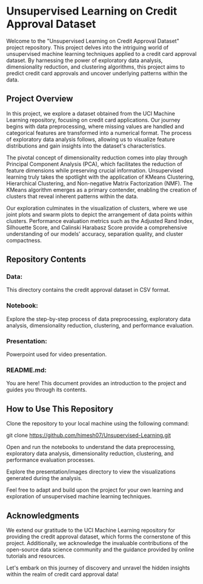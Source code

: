 # Unsupervised Learning on Credit Approval Dataset
Welcome to the "Unsupervised Learning on Credit Approval Dataset" project repository. This project delves into the intriguing world of unsupervised machine learning techniques applied to a credit card approval dataset. By harnessing the power of exploratory data analysis, dimensionality reduction, and clustering algorithms, this project aims to predict credit card approvals and uncover underlying patterns within the data.

## Project Overview
In this project, we explore a dataset obtained from the UCI Machine Learning repository, focusing on credit card applications. Our journey begins with data preprocessing, where missing values are handled and categorical features are transformed into a numerical format. The process of exploratory data analysis follows, allowing us to visualize feature distributions and gain insights into the dataset's characteristics.

The pivotal concept of dimensionality reduction comes into play through Principal Component Analysis (PCA), which facilitates the reduction of feature dimensions while preserving crucial information. Unsupervised learning truly takes the spotlight with the application of KMeans Clustering, Hierarchical Clustering, and Non-negative Matrix Factorization (NMF). The KMeans algorithm emerges as a primary contender, enabling the creation of clusters that reveal inherent patterns within the data.

Our exploration culminates in the visualization of clusters, where we use joint plots and swarm plots to depict the arrangement of data points within clusters. Performance evaluation metrics such as the Adjusted Rand Index, Silhouette Score, and Calinski Harabasz Score provide a comprehensive understanding of our models' accuracy, separation quality, and cluster compactness.

## Repository Contents
### Data: 
This directory contains the credit approval dataset in CSV format.<br>
### Notebook: 
Explore the step-by-step process of data preprocessing, exploratory data analysis, dimensionality reduction, clustering, and performance evaluation.<br>
### Presentation: 
Powerpoint used for video presentation.
### README.md:
You are here! This document provides an introduction to the project and guides you through its contents.

## How to Use This Repository
Clone the repository to your local machine using the following command:

git clone https://github.com/himesh07/Unsupervised-Learning.git

Open and run the notebooks to understand the data preprocessing, exploratory data analysis, dimensionality reduction, clustering, and performance evaluation processes.

Explore the presentation/images directory to view the visualizations generated during the analysis.

Feel free to adapt and build upon the project for your own learning and exploration of unsupervised machine learning techniques.

## Acknowledgments
We extend our gratitude to the UCI Machine Learning repository for providing the credit approval dataset, which forms the cornerstone of this project. Additionally, we acknowledge the invaluable contributions of the open-source data science community and the guidance provided by online tutorials and resources.

Let's embark on this journey of discovery and unravel the hidden insights within the realm of credit card approval data!
